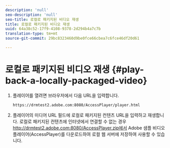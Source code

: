 ```yaml
---
description: 'null'
seo-description: 'null'
seo-title: 로컬로 패키지된 비디오 재생
title: 로컬로 패키지된 비디오 재생
uuid: 64a38c52-17f9-4108-9378-2d294b4a7c7b
translation-type: tm+mt
source-git-commit: 29bc8323460d9be0fce66cbea7c6fce46df20d61

---
```



# 로컬로 패키지된 비디오 재생 {#play-back-a-locally-packaged-video}

1. 플레이어를 열려면 브라우저에서 다음 URL을 입력합니다.

   ```
   https://drmtest2.adobe.com:8080/AccessPlayer/player.html
   ```

1. 플레이어의 미디어 URL 필드에 로컬로 패키지된 컨텐츠 URL을 입력하고 재생합니다.
로컬로 패키지된 컨텐츠에 인터넷에서 연결할 수 없는 경우 http://drmtest2.adobe.com:8080/AccessPlayer.zip에서 Adobe 샘플 비디오 플레이어(AccessPlayer)<span></span>를 다운로드하여 로컬 웹 서버에 저장하여 사용할 수 있습니다.
